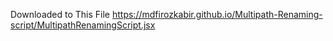 Downloaded to This File https://mdfirozkabir.github.io/Multipath-Renaming-script/MultipathRenamingScript.jsx
